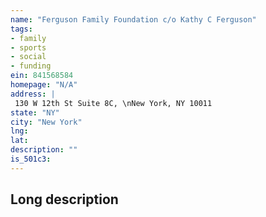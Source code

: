 ```yaml
---
name: "Ferguson Family Foundation c/o Kathy C Ferguson"
tags:
- family
- sports
- social
- funding
ein: 841568584
homepage: "N/A"
address: |
 130 W 12th St Suite 8C, \nNew York, NY 10011
state: "NY"
city: "New York"
lng: 
lat: 
description: ""
is_501c3: 
---
```


## Long description


